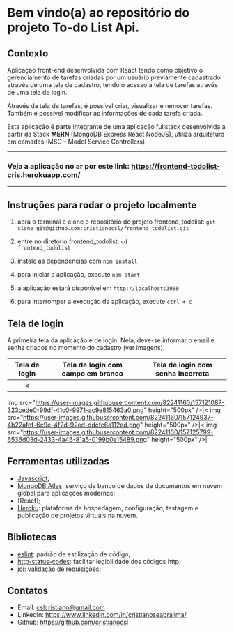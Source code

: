 # Bem vindo(a) ao repositório do projeto To-do List Api.

## Contexto

Aplicação front-end desenvolvida com React tendo como objetivo o gerenciamento de tarefas criadas por um usuário previamente cadastrado através de uma tela de cadastro, tendo o acesso à tela de tarefas através de uma tela de login.

Através da tela de tarefas, é possível criar, visualizar e remover tarefas. Também é possível modificar as informações de cada tarefa criada.

Esta aplicação é parte integrante de uma aplicação fullstack desenvolvida a partir da Stack <strong>MERN</strong> (MongoDB Express React NodeJS), utiliza arquitetura em camadas (MSC - Model Service Controllers).

------------
### Veja a aplicação no ar por este link: https://frontend-todolist-cris.herokuapp.com/
------------

## Instruções para rodar o projeto localmente

1. abra o terminal e clone o repositório do projeto frontend_todolist:
`git clone git@github.com:cristianocsl/frontend_todolist.git`

2. entre no diretório frontend_todolist:
<code>cd frontend_todolist</code>

3. instale as dependências com <code>npm install</code>

4. para iniciar a aplicação, execute <code>npm start</code>

5. a aplicação estará disponível em `http://localhost:3000`

6. para interromper a execução da aplicação, execute `ctrl + c`


## Tela de login


A primeira tela da aplicação é de login. Nela, deve-se informar o email e senha criados no momento do cadastro (ver imagens).

|Tela de login|Tela de login com campo em branco|Tela de login com senha incorreta
|:-:|:-:|:-:|
|<
img src="https://user-images.githubusercontent.com/82241160/157121087-323cede0-99df-41c0-9971-ac9e815463a0.png" height="500px"
/>|<
img src="https://user-images.githubusercontent.com/82241160/157124937-4b22afef-6c9e-4f2d-92ed-ddcfc6a112ed.png" height="500px"
/>|<
img src="https://user-images.githubusercontent.com/82241160/157125799-6536d03d-2433-4a46-81a5-0199b0e15489.png" height="500px"
/>|



## Ferramentas utilizadas

- [Javascript](https://developer.mozilla.org/pt-BR/docs/Web/JavaScript);
- [MongoDB Atlas](https://www.mongodb.com/atlas/database): serviço de banco de dados de documentos em nuvem global para aplicações modernas;
- [React];
- [Heroku](https://id.heroku.com/): plataforma de hospedagem, configuração, testagem e publicação de projetos virtuais na nuvem. 

## Bibliotecas

- [eslint](https://www.npmjs.com/package/eslint): padrão de estilização de código;
- [http-status-codes](https://www.npmjs.com/package/http-status-codes): facilitar legibilidade dos códigos http;
- [joi](https://www.npmjs.com/package/joi): validação de requisições;

## Contatos

- Email: cslcristiano@gmail.com
- LinkedIn: https://www.linkedin.com/in/cristianoseabralima/
- Github: https://github.com/cristianocsl




